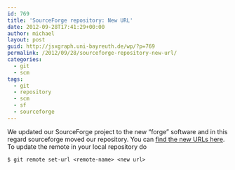 ```yaml
---
id: 769
title: 'SourceForge repository: New URL'
date: 2012-09-28T17:41:29+00:00
author: michael
layout: post
guid: http://jsxgraph.uni-bayreuth.de/wp/?p=769
permalink: /2012/09/28/sourceforge-repository-new-url/
categories:
  - git
  - scm
tags:
  - git
  - repository
  - scm
  - sf
  - sourceforge
---
```

We updated our SourceForge project to the new &#8220;forge&#8221; software and in this regard sourceforge moved our repository. You can [find the new URLs here](https://sourceforge.net/p/jsxgraph/code/). To update the remote in your local repository do
  
`$ git remote set-url <remote-name> <new url>`